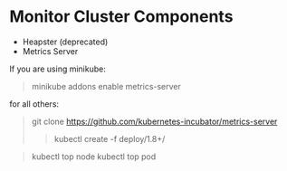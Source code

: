 # Monitor Cluster Components

- Heapster (deprecated)
- Metrics Server

If you are using minikube:
> minikube addons enable metrics-server

for all others:

> git clone https://github.com/kubernetes-incubator/metrics-server
>> kubectl create -f deploy/1.8+/

> kubectl top node
> kubectl top pod
